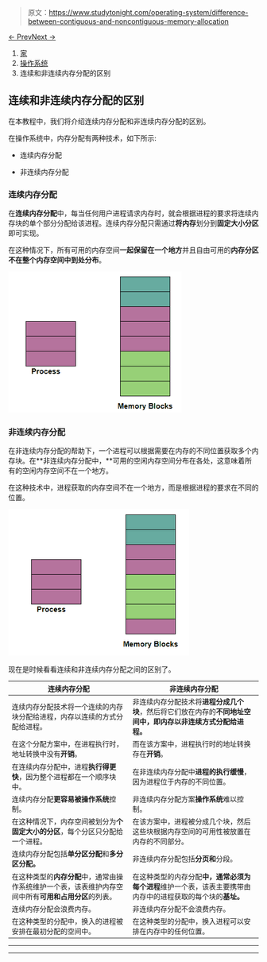 > 原文：<https://www.studytonight.com/operating-system/difference-between-contiguous-and-noncontiguous-memory-allocation>

[← Prev](/operating-system/difference-between-paging-and-segmentation "Paging Vs Segmentation")[Next →](/operating-system/difference-between-paging-and-swapping "Paging Vs Swapping")

<nav aria-label="breadcrumb">

1.  [家](/)
2.  [操作系统](/operating-system)
3.  连续和非连续内存分配的区别

</nav>

<article>

# 连续和非连续内存分配的区别

在本教程中，我们将介绍连续内存分配和非连续内存分配的区别。

在操作系统中，内存分配有两种技术，如下所示:

*   连续内存分配

*   非连续内存分配

### 连续内存分配

在**连续内存分配**中，每当任何用户进程请求内存时，就会根据进程的要求将连续内存块的单个部分分配给该进程。连续内存分配只需通过**将内存**划分到**固定大小分区**即可实现。

在这种情况下，所有可用的内存空间**一起保留在一个地方**并且自由可用的**内存分区不在整个内存空间中到处分布**。

**![](img/c53a257943d460d11de3a907396604b9.png)**

### 非连续内存分配

在非连续内存分配的帮助下，一个进程可以根据需要在内存的不同位置获取多个内存块。在**非连续内存分配中，**可用的空闲内存空间分布在各处，这意味着所有的空闲内存空间不在一个地方。

在这种技术中，进程获取的内存空间不在一个地方，而是根据进程的要求在不同的位置。

![](img/6426bb25ec3a13622063a46c4a604040.png)

现在是时候看看连续和非连续内存分配之间的区别了。

| 连续内存分配 | 非连续内存分配 |
| --- | --- |
| 连续内存分配技术将一个连续的内存块分配给进程，内存以连续的方式分配给进程。 | 非连续内存分配技术将**进程分成几个块**，然后将它们放在内存的**不同地址空间中，即内存以非连续方式分配给进程。** |
| 在这个分配方案中，在进程执行时，地址转换中没有**开销**。 | 而在该方案中，进程执行时的地址转换存在**开销**。 |
| 在连续内存分配中，进程**执行得更快**，因为整个进程都在一个顺序块中。 | 在非连续内存分配中**进程的执行缓慢**，因为进程位于内存的不同位置。 |
| 连续内存分配**更容易被操作系统**控制。 | 非连续内存分配方案**操作系统**难以控制。 |
| 在这种情况下，内存空间被划分为**个固定大小的分区**，每个分区只分配给一个进程。 | 在该方案中，进程被分成几个块，然后这些块根据内存空间的可用性被放置在内存的不同部分。 |
| 连续内存分配包括**单分区分配**和**多分区分配。** | 非连续内存分配包括**分页和**分段。 |
| 在这种类型的**内存分配**中，通常由操作系统维护一个表，该表维护内存空间中所有**可用和占用分区**的列表。 | 在这种类型的内存分配**中，通常必须为每个进程**维护一个表，该表主要携带由内存中的进程获取的每个块的**基址。** |
| 连续内存分配会浪费内存。 | 非连续内存分配不会浪费内存。 |
| 在这种类型的分配中，换入的进程被安排在最初分配的空间中。 | 在这种类型的分配中，换入进程可以安排在内存中的任何位置。 |

</article>

* * *

* * *